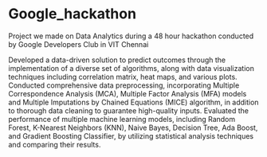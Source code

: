 # Google_hackathon
Project we made on Data Analytics during a 48 hour hackathon conducted by Google Developers Club in VIT Chennai

Developed a data-driven solution to predict outcomes through the implementation of a diverse set of algorithms, along with data visualization techniques including correlation matrix, heat maps, and various plots. Conducted comprehensive data preprocessing, incorporating Multiple Correspondence Analysis (MCA), Multiple Factor Analysis (MFA) models and Multiple Imputations by Chained Equations (MICE) algorithm, in addition to thorough data cleaning to guarantee high-quality inputs. Evaluated the performance of multiple machine learning models, including Random Forest, K-Nearest Neighbors (KNN), Naive Bayes, Decision Tree, Ada Boost, and Gradient Boosting Classifier, by utilizing statistical analysis techniques and comparing their results.
